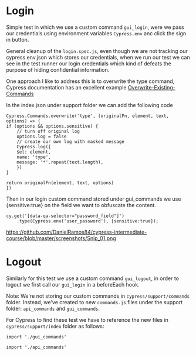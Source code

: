 # Login

Simple test in which we use a custom command `gui_login`, were we pass our credentials using environment variables `Cypress.env` anc click the sign in button.

General cleanup of the `login.spec.js`, even though we are not tracking our cypress.env.json which stores our credentials, when we run our test we can see in the test runner our login credentials which kind of defeats the purpose of hiding confidential information.

One approach I like to address this is to overwrite the type command, Cypress documentation has an excellent example [Overwrite-Existing-Commands](https://docs.cypress.io/api/cypress-api/custom-commands#Dual-Commands)

In the index.json under support folder we can add the following code

    Cypress.Commands.overwrite('type', (originalFn, element, text, options) => {
    if (options && options.sensitive) {
        // turn off original log
        options.log = false
        // create our own log with masked message
        Cypress.log({
        $el: element,
        name: 'type',
        message: '*'.repeat(text.length),
        })
    }
    
    return originalFn(element, text, options)
    })


Then in our login custom command stored under gui_commands we use {sensitive:true} on the field we want to obfuscate the content.

    cy.get('[data-qa-selector="password_field"]')
        .type(Cypress.env('user_password'), {sensitive:true});

https://github.com/DanielRamos84/cypress-intermediate-course/blob/master/screenshots/Snip_01.png

# Logout
Similarly for this test we use a custom command `gui_logout`, in order to logout we first call our `gui_login` in a beforeEach hook.

Note: We're not storing our custom commands in `cypress/support/commands` folder.  Instead, we've created to new `commands.js` files under the support folder: `api_commands` and `gui_commands`.

For Cypress to find these test we have to reference the new files in `cypress/support/index` folder as follows:

`import './gui_commands'`

`import './api_commands'`
